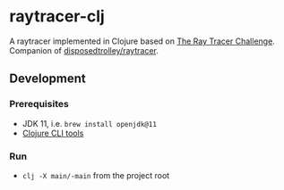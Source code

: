 # raytracer-clj

A raytracer implemented in Clojure based on [The Ray Tracer Challenge](http://www.raytracerchallenge.com). Companion of [disposedtrolley/raytracer](https://github.com/disposedtrolley/raytracer).

## Development

### Prerequisites

- JDK 11, i.e. `brew install openjdk@11`
- [Clojure CLI tools](https://clojure.org/guides/getting_started#_clojure_installer_and_cli_tools)

### Run

- `clj -X main/-main` from the project root